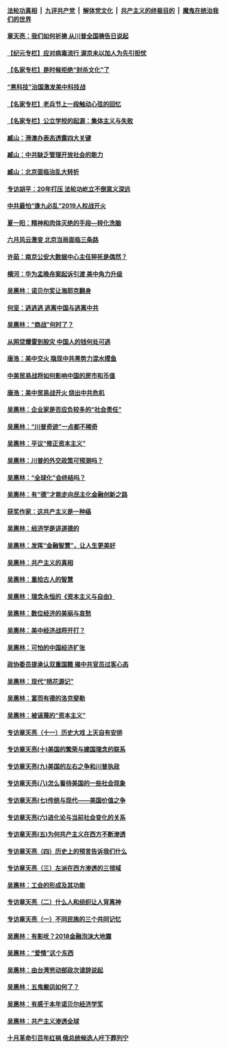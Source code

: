 

####  [法轮功真相](../../../../basic/blob/master/README.md?t=07102202) &nbsp;|&nbsp; [九评共产党](../../../../9ping.md/blob/master/README.md?t=07102202) &nbsp;|&nbsp; [解体党文化](../../../../jtdwh.md/blob/master/README.md?t=07102202)  &nbsp;|&nbsp; [共产主义的终极目的](../../../../gczydzjmd.md/blob/master/README.md?t=07102202) &nbsp;|&nbsp; [魔鬼在统治我们的世界](../../../../mgztzwmdsj.md/blob/master/README.md?t=07102202) 

#### [章天亮：我们如何祈祷 从川普全国祷告日说起](../pages/nsc423/n11944627.md?t=07102202) 

#### [【纪元专栏】应对病毒流行 渥京未以加人为先引担忧](../pages/nsc423/n11875714.md?t=07102202) 

#### [【名家专栏】是时候拒绝“封杀文化”了](../pages/nsc423/n11814093.md?t=07102202) 

#### [“黑科技”治国激发美中科技战](../pages/nsc423/n11638056.md?t=07102202) 

#### [【名家专栏】老兵节上一段触动心弦的回忆](../pages/nsc423/n11646016.md?t=07102202) 

#### [【名家专栏】公立学校的起源：集体主义与失败](../pages/nsc423/n11601833.md?t=07102202) 

#### [臧山：港澳办表态透露四大关键](../pages/nsc423/n11421628.md?t=07102202) 

#### [臧山：中共缺乏管理开放社会的能力](../pages/nsc423/n11407457.md?t=07102202) 

#### [臧山：北京面临治乱大转折](../pages/nsc423/n11406895.md?t=07102202) 

#### [专访胡平：20年打压 法轮功屹立不倒意义深远](../pages/nsc423/n11398800.md?t=07102202) 

#### [中共最怕“逢九必乱”2019人权战开火](../pages/nsc423/n11385248.md?t=07102202) 

#### [夏一阳：精神和肉体灭绝的手段—转化洗脑](../pages/nsc423/n11368250.md?t=07102202) 

#### [六月风云激变 北京当局面临三条路](../pages/nsc423/n11313668.md?t=07102202) 

#### [许茹：南京公安大数据中心主任猝死是偶然？](../pages/nsc423/n11064744.md?t=07102202) 

#### [横河：华为孟晚舟案起诉引渡 美中角力升级](../pages/nsc423/n11027230.md?t=07102202) 

#### [吴惠林：诺贝尔奖让海耶克翻身](../pages/nsc423/n10890049.md?t=07102202) 

#### [何坚：逃逃逃 逃离中国与逃离中共](../pages/nsc423/n10592891.md?t=07102202) 

#### [吴惠林：“商战”何时了？](../pages/nsc423/n10573558.md?t=07102202) 

#### [从网贷爆雷到股灾 中国人的钱何处可逃](../pages/nsc423/n10572800.md?t=07102202) 

#### [唐浩：美中交火 隐现中共黑势力混水摸鱼](../pages/nsc423/n10544040.md?t=07102202) 

#### [中美贸易战将如何影响中国的房市和币值](../pages/nsc423/n10543697.md?t=07102202) 

#### [唐浩：美中贸易战开火 烧出中共危机](../pages/nsc423/n10540126.md?t=07102202) 

#### [吴惠林：企业家是否应负较多的“社会责任”](../pages/nsc423/n10535022.md?t=07102202) 

#### [吴惠林：“川普奇迹”一点都不稀奇](../pages/nsc423/n10512808.md?t=07102202) 

#### [吴惠林：平议“修正资本主义”](../pages/nsc423/n10495724.md?t=07102202) 

#### [吴惠林：川普的外交政策可预测吗？](../pages/nsc423/n10462387.md?t=07102202) 

#### [吴惠林：“全球化”会终结吗？](../pages/nsc423/n10452838.md?t=07102202) 

#### [吴惠林：有“德”才能走向民主化金融创新之路](../pages/nsc423/n10432292.md?t=07102202) 

#### [获奖作家：这共产主义是一种癌](../pages/nsc423/n10431541.md?t=07102202) 

#### [吴惠林：经济学是讲道德的](../pages/nsc423/n10398014.md?t=07102202) 

#### [吴惠林：发挥“金融智慧”，让人生更美好](../pages/nsc423/n10375019.md?t=07102202) 

#### [吴惠林：共产主义的真相](../pages/nsc423/n10351394.md?t=07102202) 

#### [吴惠林：重拾古人的智慧](../pages/nsc423/n10337691.md?t=07102202) 

#### [吴惠林：理念永恒的《资本主义与自由》](../pages/nsc423/n10316274.md?t=07102202) 

#### [吴惠林：数位经济的美丽与哀愁](../pages/nsc423/n10292946.md?t=07102202) 

#### [吴惠林：美中经济战将开打？](../pages/nsc423/n10258825.md?t=07102202) 

#### [吴惠林：可怕的中国经济扩张](../pages/nsc423/n10219147.md?t=07102202) 

#### [政协委员提承认双重国籍 揭中共官员过客心态](../pages/nsc423/n10208809.md?t=07102202) 

#### [吴惠林：现代“桃花源记”](../pages/nsc423/n10185234.md?t=07102202) 

#### [吴惠林：富而有德的洛克斐勒](../pages/nsc423/n10142264.md?t=07102202) 

#### [吴惠林：被诬蔑的“资本主义”](../pages/nsc423/n10124816.md?t=07102202) 

#### [专访章天亮（十一）历史大戏 上天自有安排](../pages/nsc423/n10094905.md?t=07102202) 

#### [专访章天亮(十)美国的繁荣与建国理念的联系](../pages/nsc423/n10094899.md?t=07102202) 

#### [专访章天亮(九)美国的左右之争和川普执政](../pages/nsc423/n10094889.md?t=07102202) 

#### [专访章天亮(八)怎么看待美国的一些社会现象](../pages/nsc423/n10094857.md?t=07102202) 

#### [专访章天亮(七)传统与现代——美国价值之争](../pages/nsc423/n10093140.md?t=07102202) 

#### [专访章天亮(六)进化论与当前社会变化的关系](../pages/nsc423/n10092036.md?t=07102202) 

#### [专访章天亮(五)为何共产主义在西方不断渗透](../pages/nsc423/n10083620.md?t=07102202) 

#### [专访章天亮（四）历史上的预言告诉我们什么](../pages/nsc423/n10083606.md?t=07102202) 

#### [专访章天亮（三）左派在西方渗透的三领域](../pages/nsc423/n10081115.md?t=07102202) 

#### [吴惠林：工会的形成及其功能](../pages/nsc423/n10080633.md?t=07102202) 

#### [专访章天亮（二）什么人和组织让人背离神](../pages/nsc423/n10076637.md?t=07102202) 

#### [专访章天亮（一）不同民族的三个共同记忆](../pages/nsc423/n10074188.md?t=07102202) 

#### [吴惠林：有影呒？2018金融泡沫大地震](../pages/nsc423/n10040534.md?t=07102202) 

#### [吴惠林：“爱情”这个东西](../pages/nsc423/n10019423.md?t=07102202) 

#### [吴惠林：由台湾劳动部政次请辞说起](../pages/nsc423/n9979679.md?t=07102202) 

#### [吴惠林：五鬼搬运如何了？](../pages/nsc423/n9925338.md?t=07102202) 

#### [吴惠林：有感于本年诺贝尔经济学奖](../pages/nsc423/n9871883.md?t=07102202) 

#### [吴惠林：共产主义渗透全球](../pages/nsc423/n9812748.md?t=07102202) 

#### [十月革命引百年红祸 俄总统候选人吁下葬列宁](../pages/nsc423/n9810182.md?t=07102202) 

